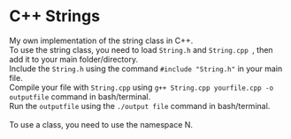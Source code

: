 # C++ Strings
My own implementation of the string class in C++.\
To use the string class, you need to load `String.h` and `String.cpp `, then add it to your main folder/directory.\
Include the `String.h` using the command `#include "String.h"` in your main file.\
Compile your file with `String.cpp` using `g++ String.cpp yourfile.cpp -o outputfile` command in bash/terminal.\
Run the `outputfile` using the `./output file` command in bash/terminal.\
\
To use a class, you need to use the namespace N.
